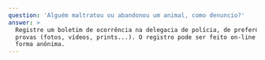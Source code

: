 ```yaml
---
question: 'Alguém maltratou ou abandonou um animal, como denuncio?'
answer: >
  Registre um boletim de ocorrência na delegacia de polícia, de preferência com
  provas (fotos, vídeos, prints...). O registro pode ser feito on-line e de
  forma anônima.
---
```


